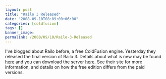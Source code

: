```yaml
---
layout: post
title: "Railo 3 Released"
date: "2008-09-10T08:09:00+06:00"
categories: [coldfusion]
tags: []
banner_image: 
permalink: /2008/09/10/Railo-3-Released
---
```


I've blogged about Railo before, a free ColdFusion engine. Yesterday they released the final version of Railo 3. Details about what is new may be found <a href="http://www.railo-technologies.com/en/index.cfm?treeID=353">here</a> and you can download the server <a href="http://www.railo-technologies.com/en/index.cfm?treeID=224">here</a>. See their site for more information, and details on how the free edition differs from the paid versions.
